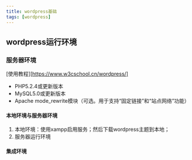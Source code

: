 ```yaml
---
title: wordpress基础
tags: [wordpress]
---
```


##  wordpress运行环境

### 服务器环境

[使用教程][https://www.w3cschool.cn/wordpress/]

* PHP5.2.4或更新版本
* MySQL5.0或更新版本
* Apache mode_rewrite模块（可选。用于支持“固定链接”和“站点网络”功能）

#### 本地环境与服务器环境

1. 本地环境：使用xampp启用服务；然后下载wordpress主题到本地；
2. 服务器运行环境

#### 集成环境